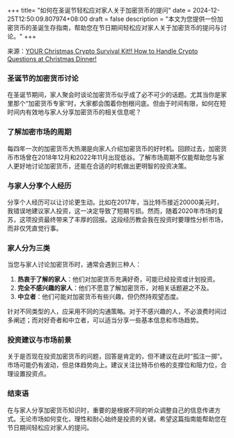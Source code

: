+++
title= "如何在圣诞节轻松应对家人关于加密货币的提问"
date = 2024-12-25T12:50:09.807974+08:00
draft = false
description = "本文为您提供一份加密货币的圣诞生存指南，帮助您在节日期间轻松应对家人关于加密货币的提问与讨论。"
+++

来源：[YOUR Christmas Crypto Survival Kit!! How to Handle Crypto Questions at Christmas Dinner!](https://www.youtube.com/watch?v=3oZQ_OD0mcU)

### 圣诞节的加密货币讨论

在圣诞节期间，家人聚会时谈论加密货币似乎成了必不可少的话题。尤其当你是家里那个“加密货币专家”时，大家都会围着你刨根问底。但由于时间有限，如何在短时间内有效地与家人分享加密货币的相关信息呢？

### 了解加密市场的周期

每四年一次的加密货币大热潮是向家人介绍加密货币的好时机。回顾过去，加密货币市场曾在2018年12月和2022年11月出现低谷。了解市场周期不仅能帮助您与家人更好地讨论加密货币，还能在合适的时机做出更明智的投资决策。

### 与家人分享个人经历

分享个人经历可以让讨论更生动。比如在2017年，当比特币接近20000美元时，我错误地建议家人投资，这一决定导致了短期亏损。然而，随着2020年市场的复苏，这项投资最终带来了丰厚的回报。这段经历教会我在投资时要理性分析市场，而非仅凭直觉行事。

### 家人分为三类

当您与家人讨论加密货币时，通常会遇到三种人：

1. **热衷于了解的家人**：他们对加密货币充满好奇，可能已经投资或计划投资。
2. **完全不感兴趣的家人**：他们不愿意了解加密货币，对相关话题避之不及。
3. **中立者**：他们可能对加密货币有些兴趣，但仍然持观望态度。

针对不同类型的人，应采用不同的沟通策略。对于不感兴趣的人，不必浪费时间过多阐述；而对好奇者和中立者，可以适当分享一些基本信息和市场趋势。

### 投资建议与市场前景

关于是否现在投资加密货币的问题，回答是肯定的，但不建议在此时“孤注一掷”。市场可能仍有波动，但总体趋势向上。建议关注比特币价格的支撑位和阻力位，合理设置投资点。

### 结束语

在与家人分享加密货币知识时，重要的是根据不同的听众调整自己的信息传递方式。无论市场如何变化，理性和耐心始终是投资的关键。希望这篇指南能帮助您在节日期间轻松应对家人的提问。